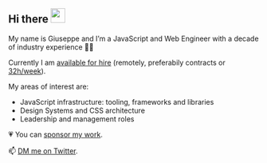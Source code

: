 ## Hi there <img src="https://github.com/TheDudeThatCode/TheDudeThatCode/blob/master/Assets/Hi.gif" width="29px"> 

My name is Giuseppe and I’m a JavaScript and Web Engineer with a decade of industry experience 👴🏼

Currently I am [available for hire](https://giuseppegurgone.com/hire-me) (remotely, preferabily contracts or [32h/week](https://twitter.com/giuseppegurgone/status/1273292564863606784)). 

My areas of interest are: 

- JavaScript infrastructure: tooling, frameworks and libraries
- Design Systems and CSS architecture
- Leadership and management roles

💗 You can [sponsor my work](https://github.com/sponsors/giuseppeg).

📫 [DM me on Twitter](https://twitter.com/giuseppegurgone).
